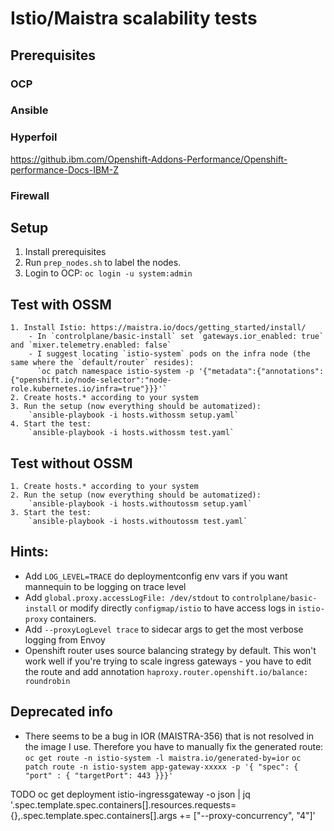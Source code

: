 # Istio/Maistra scalability tests

##  Prerequisites

### OCP 
### Ansible
### Hyperfoil

https://github.ibm.com/Openshift-Addons-Performance/Openshift-performance-Docs-IBM-Z

### Firewall

## Setup

1. Install prerequisites
2. Run `prep_nodes.sh` to label the nodes.
3. Login to OCP: `oc login -u system:admin`

## Test with OSSM
    1. Install Istio: https://maistra.io/docs/getting_started/install/
        - In `controlplane/basic-install` set `gateways.ior_enabled: true` and `mixer.telemetry.enabled: false`
        - I suggest locating `istio-system` pods on the infra node (the same where the `default/router` resides):
          `oc patch namespace istio-system -p '{"metadata":{"annotations":{"openshift.io/node-selector":"node-role.kubernetes.io/infra=true"}}}'`
    2. Create hosts.* according to your system
    3. Run the setup (now everything should be automatized):
        `ansible-playbook -i hosts.withossm setup.yaml`
    4. Start the test:
        `ansible-playbook -i hosts.withossm test.yaml`
        
## Test without OSSM
    1. Create hosts.* according to your system
    2. Run the setup (now everything should be automatized):
        `ansible-playbook -i hosts.withoutossm setup.yaml`
    3. Start the test:
        `ansible-playbook -i hosts.withoutossm test.yaml`
        

## Hints:

* Add `LOG_LEVEL=TRACE` do deploymentconfig env vars if you want mannequin to be logging on trace level
* Add `global.proxy.accessLogFile: /dev/stdout` to `controlplane/basic-install` or modify directly `configmap/istio` to have access logs in `istio-proxy` containers.
* Add `--proxyLogLevel trace` to sidecar args to get the most verbose logging from Envoy
* Openshift router uses source balancing strategy by default. This won't work well if you're trying to scale ingress gateways - you have to edit the route and add annotation `haproxy.router.openshift.io/balance: roundrobin`

## Deprecated info

* There seems to be a bug in IOR (MAISTRA-356) that is not resolved in the image I use. Therefore you have to manually fix the generated route: `oc get route -n istio-system -l maistra.io/generated-by=ior` `oc patch route -n istio-system app-gateway-xxxxx -p '{ "spec": { "port" : { "targetPort": 443 }}}'`

TODO
oc get deployment istio-ingressgateway -o json | jq '.spec.template.spec.containers[].resources.requests={},.spec.template.spec.containers[].args += ["--proxy-concurrency", "4"]'
